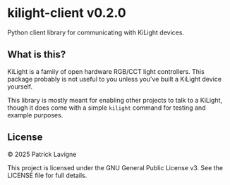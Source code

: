 # kilight-client v0.2.0
Python client library for communicating with KiLight devices.

## What is this?
KiLight is a family of open hardware RGB/CCT light controllers. This package probably is not useful to you unless you've built a KiLight device yourself. 

This library is mostly meant for enabling other projects to talk to a KiLight, though it does come with a simple `kilight` command for testing and example purposes.

## License

&copy; 2025 Patrick Lavigne

This project is licensed under the GNU General Public License v3. See the LICENSE file for full details.
